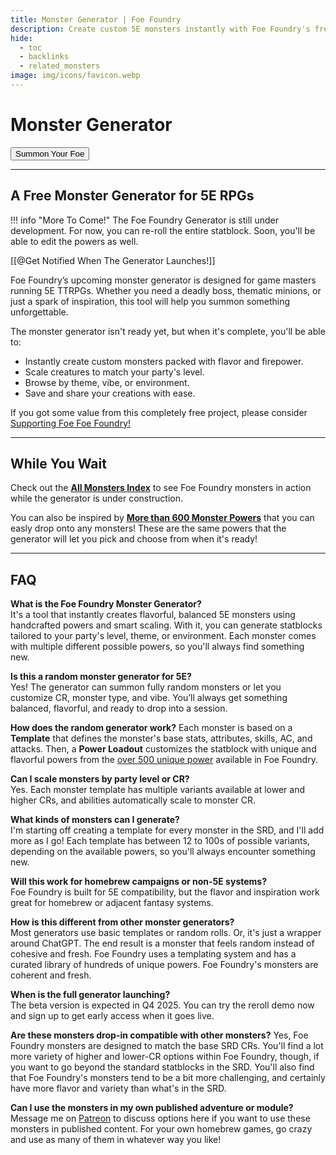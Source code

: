```yaml
---
title: Monster Generator | Foe Foundry
description: Create custom 5E monsters instantly with Foe Foundry's free generator. Choose from 600+ unique powers, scale by CR, and generate balanced statblocks for your D&D campaigns.
hide:
  - toc
  - backlinks
  - related_monsters
image: img/icons/favicon.webp
---
```


# Monster Generator

<section>
    <div>
        <button class="bg-object parchment p-4 d-block mx-auto">
            <div class="generator-reroll d-inline-block p-2">
                <span>Summon Your Foe</span>
                <div id="reroll-button-placeholder"></div>
                <div id="forge-button-placeholder"></div>
            </div>
        </button>
    </div>
    <div id="statblock-placeholder"></div>
</section>

---

## A Free Monster Generator for 5E RPGs

!!! info "More To Come!"
    The Foe Foundry Generator is still under development. For now, you can re-roll the entire statblock. Soon, you'll be able to edit the powers as well.

[[@Get Notified When The Generator Launches!]]

Foe Foundry’s upcoming monster generator is designed for game masters running 5E TTRPGs. Whether you need a deadly boss, thematic minions, or just a spark of inspiration, this tool will help you summon something unforgettable.  

The monster generator isn't ready yet, but when it's complete, you'll be able to:

- Instantly create custom monsters packed with flavor and firepower.
- Scale creatures to match your party's level.
- Browse by theme, vibe, or environment.
- Save and share your creations with ease.

If you got some value from this completely free project, please consider [Supporting Foe Foe Foundry!](support.md)

---

## While You Wait

Check out the [**All Monsters Index**](monsters/index.md) to see Foe Foundry monsters in action while the generator is under construction.  

You can also be inspired by [**More than 600 Monster Powers**](powers/all.md) that you can easly drop onto any monsters! These are the same powers that the generator will let you pick and choose from when it's ready!

---

## FAQ

**What is the Foe Foundry Monster Generator?**  
It's a tool that instantly creates flavorful, balanced 5E monsters using handcrafted powers and smart scaling. With it, you can generate statblocks tailored to your party's level, theme, or environment. Each monster comes with multiple different possible powers, so you'll always find something new.

**Is this a random monster generator for 5E?**  
Yes! The generator can summon fully random monsters or let you customize CR, monster type, and vibe. You’ll always get something balanced, flavorful, and ready to drop into a session.

**How does the random generator work?**
Each monster is based on a **Template** that defines the monster's base stats, attributes, skills, AC, and attacks. Then, a **Power Loadout** customizes the statblock with unique and flavorful powers from the [over 500 unique power](./powers/all.md) available in Foe Foundry.

**Can I scale monsters by party level or CR?**  
Yes. Each monster template has multiple variants available at lower and higher CRs, and abilities automatically scale to monster CR.

**What kinds of monsters can I generate?**  
I'm starting off creating a template for every monster in the SRD, and I'll add more as I go! Each template has between 12 to 100s of possible variants, depending on the available powers, so you'll always encounter something new.

**Will this work for homebrew campaigns or non-5E systems?**  
Foe Foundry is built for 5E compatibility, but the flavor and inspiration work great for homebrew or adjacent fantasy systems.

**How is this different from other monster generators?**  
Most generators use basic templates or random rolls. Or, it's just a wrapper around ChatGPT. The end result is a monster that feels random instead of cohesive and fresh. Foe Foundry uses a templating system and has a curated library of hundreds of unique powers. Foe Foundry's monsters are coherent and fresh.

**When is the full generator launching?**  
The beta version is expected in Q4 2025. You can try the reroll demo now and sign up to get early access when it goes live.

**Are these monsters drop-in compatible with other monsters?**
Yes, Foe Foundry monsters are designed to match the base SRD CRs. You'll find a lot more variety of higher and lower-CR options within Foe Foundry, though, if you want to go beyond the standard statblocks in the SRD. You'll also find that Foe Foundry's monsters tend to be a bit more challenging, and certainly have more flavor and variety than what's in the SRD.

**Can I use the monsters in my own published adventure or module?**  
Message me on [Patreon](https://www.patreon.com/c/foefoundry) to discuss options here if you want to use these monsters in published content. For your own homebrew games, go crazy and use as many of them in whatever way you like!

